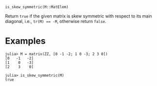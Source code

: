 ```
is_skew_symmetric(M::MatElem)
```

Return `true` if the given matrix is skew symmetric with respect to its main diagonal, i.e., `tr(M) == -M`, otherwise return `false`.

# Examples

```jldoctest; setup = :(using AbstractAlgebra)
julia> M = matrix(ZZ, [0 -1 -2; 1 0 -3; 2 3 0])
[0   -1   -2]
[1    0   -3]
[2    3    0]

julia> is_skew_symmetric(M)
true

```
